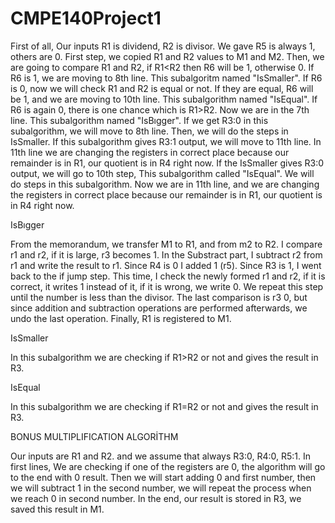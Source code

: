 # CMPE140Project1

First of all, Our inputs R1 is dividend, R2 is divisor. We gave R5 is always 1, others are 0. First step, we copied R1 and R2 values to M1 and M2.
Then, we are going to compare R1 and R2, if R1<R2 then R6 will be 1, otherwise 0. If R6 is 1, we are moving to 8th line. This subalgoritm named "IsSmaller".
If R6 is 0, now we will check R1 and R2 is equal or not. If they are equal, R6 will be 1, and we are moving to 10th line. This subalgorithm named "IsEqual".
If R6 is again 0, there is one chance which is R1>R2. Now we are in the 7th line. This subalgorithm named "IsBıgger". If we get R3:0 in this subalgorithm, we will move to 8th line.
Then, we will do the steps in IsSmaller. If this subalgorithm gives R3:1 output, we will move to 11th line. In 11th line we are changing the registers in correct place because our remainder is in R1, our quotient is in R4 right now.
If the IsSmaller gives R3:0 output, we will go to 10th step, This subalgorithm called "IsEqual". We will do steps in this subalgorithm. 
Now we are in 11th line, and we are changing the registers in correct place because our remainder is in R1, our quotient is in R4 right now.

IsBıgger

From the memorandum, we transfer M1 to R1, and from m2 to R2. I compare r1 and r2, if it is large, r3 becomes 1. In the Substract part, I subtract r2 from r1 and write the result to r1. Since R4 is 0 I added 1 (r5). Since R3 is 1, I went back to the if jump step. This time, I check the newly formed r1 and r2, if it is correct, it writes 1 instead of it, if it is wrong, we write 0. We repeat this step until the number is less than the divisor. The last comparison is r3 0, but since addition and subtraction operations are performed afterwards, we undo the last operation. Finally, R1 is registered to M1.


IsSmaller

In this subalgorithm we are checking if R1>R2 or not and gives the result in R3.


IsEqual

In this subalgorithm we are checking if R1=R2 or not and gives the result in R3.




BONUS MULTIPLIFICATION ALGORİTHM

Our inputs are R1 and R2. and we assume that always R3:0, R4:0, R5:1.
In first lines, We are checking if one of the registers are 0, the algorithm will go to the end with 0 result.
Then we will start adding 0 and first number, then we will subtract 1 in the second number, we will repeat the process when we reach 0 in second number.
In the end, our result is stored in R3, we saved this result in M1.
